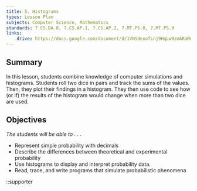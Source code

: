```yaml
---
title: 5. Histograms
types: Lesson Plan
subjects: Computer Science, Mathematics
standards: 7.CS.DA.8, 7.CS.AP.1, 7.CS.AP.2, 7.MT.PS.8, 7.MT.PS.9
links:
    drive: https://docs.google.com/document/d/1VNSdexofLnj9HqLw9zmARaMo4XHxutPeEBI7WvOCPhA/edit#heading=h.joty0v63l5oi
---
```


## Summary

In this lesson, students combine knowledge of computer simulations and histograms. Students roll two dice in pairs and track the sums of the values. Then, they plot their findings in a histogram. They then use code to see how (or if) the results of the histogram would change when more than two dice are used. 

## Objectives

*The students will be able to . . .*

- Represent simple probability with decimals
- Describe the differences between theoretical and experimental probability 
- Use histograms to display and interpret probability data.
- Read, trace, and write programs that simulate probabilistic phenomena

::supporter